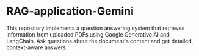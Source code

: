 # RAG-application-Gemini
This repository implements a question answering system that retrieves information from uploaded PDFs using Google Generative AI and LangChain. Ask questions about the document's content and get detailed, context-aware answers.

